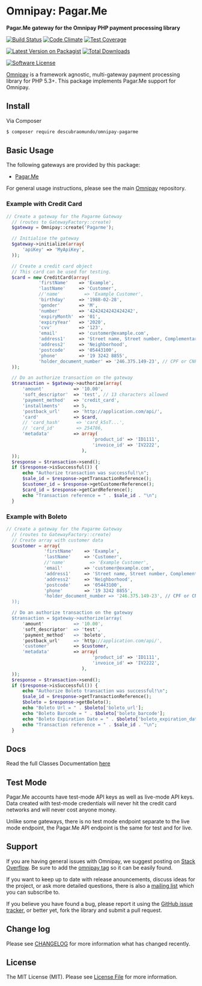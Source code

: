 # Omnipay: Pagar.Me

**Pagar.Me gateway for the Omnipay PHP payment processing library**

[![Build Status](https://img.shields.io/travis/descubraomundo/omnipay-pagarme/master.svg?style=flat-square)](https://travis-ci.org/descubraomundo/omnipay-pagarme) [![Code Climate](https://codeclimate.com/github/descubraomundo/omnipay-pagarme/badges/gpa.svg)](https://codeclimate.com/github/descubraomundo/omnipay-pagarme)  [![Test Coverage](https://codeclimate.com/github/descubraomundo/omnipay-pagarme/badges/coverage.svg)](https://codeclimate.com/github/descubraomundo/omnipay-pagarme/coverage)

[![Latest Version on Packagist](https://img.shields.io/packagist/v/descubraomundo/omnipay-pagarme.svg?style=flat-square)](https://packagist.org/packages/descubraomundo/omnipay-pagarme)
[![Total Downloads](https://img.shields.io/packagist/dt/descubraomundo/omnipay-pagarme.svg?style=flat-square)](https://packagist.org/packages/descubraomundo/omnipay-pagarme)

[![Software License](https://img.shields.io/badge/license-MIT-brightgreen.svg?style=flat-square)](LICENSE.md)


[Omnipay](https://github.com/thephpleague/omnipay) is a framework agnostic, multi-gateway payment
processing library for PHP 5.3+. This package implements Pagar.Me support for Omnipay.

## Install

Via Composer

``` bash
$ composer require descubraomundo/omnipay-pagarme
```

## Basic Usage

The following gateways are provided by this package:

 * [Pagar.Me](https://pagar.me/)

For general usage instructions, please see the main [Omnipay](https://github.com/thephpleague/omnipay) repository.

### Example with Credit Card
``` php
// Create a gateway for the Pagarme Gateway
  // (routes to GatewayFactory::create)
  $gateway = Omnipay::create('Pagarme');

  // Initialise the gateway
  $gateway->initialize(array(
      'apiKey' => 'MyApiKey',
  ));

  // Create a credit card object
  // This card can be used for testing.
  $card = new CreditCard(array(
            'firstName'    => 'Example',
            'lastName'     => 'Customer',
            //'name'         => 'Example Customer',
            'birthday'     => '1988-02-28',
            'gender'       => 'M',
            'number'       => '4242424242424242',
            'expiryMonth'  => '01',
            'expiryYear'   => '2020',
            'cvv'          => '123',
            'email'        => 'customer@example.com',
            'address1'     => 'Street name, Street number, Complementary',
            'address2'     => 'Neighborhood',
            'postcode'     => '05443100',
            'phone'        => '19 3242 8855',
            'holder_document_number' => '246.375.149-23', // CPF or CNPJ
  ));

  // Do an authorize transaction on the gateway
  $transaction = $gateway->authorize(array(
      'amount'           => '10.00',
      'soft_descriptor'  => 'test', // 13 characters allowed
      'payment_method'   => 'credit_card',
      'installments'     => 5,
      'postback_url'     => 'http://application.com/api/',
      'card'             => $card,
      // 'card_hash'      => 'card_k5sT...',
      // 'card_id'        => 254786,
      'metadata'         => array(
                                'product_id' => 'ID1111',
                                'invoice_id' => 'IV2222',
                            ),
  ));
  $response = $transaction->send();
  if ($response->isSuccessful()) {
      echo "Authorize transaction was successful!\n";
      $sale_id = $response->getTransactionReference();
      $customer_id = $response->getCustomerReference();
      $card_id = $response->getCardReference();
      echo "Transaction reference = " . $sale_id . "\n";
  }
```

### Example with Boleto

``` php
// Create a gateway for the Pagarme Gateway
  // (routes to GatewayFactory::create) 
  // Create array with customer data
  $customer = array(
              'firstName'    => 'Example',
              'lastName'     => 'Customer',
              //'name'         => 'Example Customer',
              'email'        => 'customer@example.com',
              'address1'     => 'Street name, Street number, Complementary',
              'address2'     => 'Neighborhood',
              'postcode'     => '05443100',
              'phone'        => '19 3242 8855',
              'holder_document_number => '246.375.149-23', // CPF or CNPJ
  ));

  // Do an authorize transaction on the gateway
  $transaction = $gateway->authorize(array(
      'amount'           => '10.00',
      'soft_descriptor'  => 'test',
      'payment_method'   => 'boleto',
      'postback_url'     => 'http://application.com/api/',
      'customer'         => $customer,
      'metadata'         => array(
                                'product_id' => 'ID1111',
                                'invoice_id' => 'IV2222',
                            ),
  ));
  $response = $transaction->send();
  if ($response->isSuccessful()) {
      echo "Authorize Boleto transaction was successful!\n";
      $sale_id = $response->getTransactionReference();
      $boleto = $response->getBoleto();
      echo "Boleto Url = " . $boleto['boleto_url'];
      echo "Boleto Barcode = " . $boleto['boleto_barcode'];
      echo "Boleto Expiration Date = " . $boleto['boleto_expiration_date'];
      echo "Transaction reference = " . $sale_id . "\n";
  }
```


## Docs
Read the full Classes Documentation [here](http://descubraomundo.github.io/omnipay-pagarme)

## Test Mode

Pagar.Me accounts have test-mode API keys as well as live-mode API keys. 
Data created with test-mode credentials will never hit the credit card networks
and will never cost anyone money.

Unlike some gateways, there is no test mode endpoint separate to the live mode endpoint, the
Pagar.Me API endpoint is the same for test and for live. 

## Support

If you are having general issues with Omnipay, we suggest posting on
[Stack Overflow](http://stackoverflow.com/). Be sure to add the
[omnipay tag](http://stackoverflow.com/questions/tagged/omnipay) so it can be easily found.

If you want to keep up to date with release anouncements, discuss ideas for the project,
or ask more detailed questions, there is also a [mailing list](https://groups.google.com/forum/#!forum/omnipay) which
you can subscribe to.

If you believe you have found a bug, please report it using the [GitHub issue tracker](https://github.com/descubraomundo/omnipay-pagarme/issues),
or better yet, fork the library and submit a pull request.

## Change log

Please see [CHANGELOG](CHANGELOG.md) for more information what has changed recently.

## License

The MIT License (MIT). Please see [License File](LICENSE.md) for more information.
